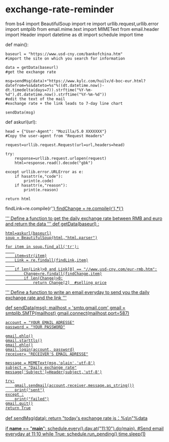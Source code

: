 # exchange-rate-reminder

from bs4 import BeautifulSoup
import re
import urllib.request,urllib.error
import smtplib
from email.mime.text import MIMEText
from email.header import Header
import datetime as dt
import schedule
import time



def main():
    
    baseurl = "https://www.usd-cny.com/bankofchina.htm"
    #import the site on which you search for information
    
    data = getData(baseurl)
    #get the exchange rate
    
    msg=sendMsg(data)+"https://www.kylc.com/huilv/d-boc-eur.html?datefrom=%s&dateto=%s"%((dt.datetime.now()-dt.timedelta(days=7)).strftime("%Y-%m-%d"),dt.datetime.now().strftime("%Y-%m-%d"))
    #edit the text of the mail
    #exchange rate + the link leads to 7-day line chart
    
    sendData(msg)
    
    
def askurl(url):

    head = {"User-Agent": "Mozilla/5.0 XXXXXXX"}
    #Copy the user-agent from "Request Headers"
    
    request=urllib.request.Request(url=url,headers=head)
    
    try:
        response=urllib.request.urlopen(request)
        html=response.read().decode("gbk")
        
    except urllib.error.URLError as e:
        if hasattr(e,"code"):
            print(e.code)
        if hasattr(e,"reason"):
            print(e.reason)
    
    return html


findLink=re.compile(r'<a href="(.*?)">')
findChange = re.compile(r'<td>(.*)</td>')



'''
Define a function to get the daily exchange rate between RMB and euro
and return the data
'''
def getData(baseurl)  :
    
    html=askurl(baseurl)
    soup = BeautifulSoup(html,"html.parser")
    
    for item in soup.find_all('tr'):
        
        item=str(item)
        Link = re.findall(findLink,item)
        
        if len(Link)>0 and Link[0] == "//www.usd-cny.com/eur-rmb.htm":
            Change=re.findall(findChange,item)
            if len(Change)>0:
                return Change[2]  #selling price
'''
Define a function to write an email everyday to send you the daily exchange rate and the link
'''
    
def sendData(msg):
    mailhost = 'smtp.gmail.com'
    gmail = smtplib.SMTP(mailhost)
    gmail.connect(mailhost,port=587)
    
    account = "YOUR EMAIL ADRESSE"
    password = "YOUR PASSWORD"
    
    gmail.ehlo()
    gmail.starttls()
    gmail.ehlo()
    gmail.login(account, password)
    receiver= "RECEIVER'S EMAIL ADRESSE"

    message = MIMEText(msg,'plain','utf-8')
    subject = "Daily exchange rate"
    message['Subject']=Header(subject,'utf-8')
    
    try:
        gmail.sendmail(account,receiver,message.as_string())
        print("sent")
    except :
        print("failed")
    gmail.quit()
    return True


def sendMsg(data):
    return "today's exchange rate is：%s\n"%data

    
if __name__ == "__main__":
    schedule.every().day.at("11:10").do(main).  #Send email everyday at 11:10
    while True:
        schedule.run_pending()
        time.sleep(1) 
